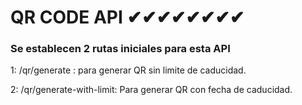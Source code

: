 # QR CODE API ✔✔✔✔✔✔✔✔
### Se establecen 2 rutas iniciales para esta API

1: /qr/generate : para  generar QR sin limite de caducidad.

2: /qr/generate-with-limit: Para generar QR con fecha de caducidad.